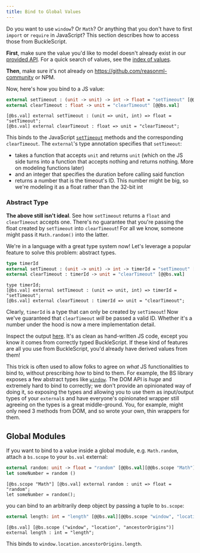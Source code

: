 ```yaml
---
title: Bind to Global Values
---
```


Do you want to use `window`? Or `Math`? Or anything that you don't have to first `import` or `require` in JavaScript? This section describes how to access those from BuckleScript.

**First**, make sure the value you'd like to model doesn't already exist in our [provided API](https://bucklescript.github.io/bucklescript/api/). For a quick search of values, see the [index of values](https://bucklescript.github.io/bucklescript/api/index_values.html).

**Then**, make sure it's not already on https://github.com/reasonml-community or NPM.

Now, here's how you bind to a JS value:

```ocaml
external setTimeout : (unit -> unit) -> int -> float = "setTimeout" [@@bs.val]
external clearTimeout : float -> unit = "clearTimeout" [@@bs.val]
```

```reason
[@bs.val] external setTimeout : (unit => unit, int) => float = "setTimeout";
[@bs.val] external clearTimeout : float => unit = "clearTimeout";
```

This binds to the JavaScript [`setTimeout`](https://developer.mozilla.org/en-US/docs/Web/API/WindowOrworkerGlobalScope/setTimeout) methods and the corresponding `clearTimeout`. The `external`'s type annotation specifies that `setTimeout`:

- takes a function that accepts `unit` and returns `unit` (which on the JS side turns into a function that accepts nothing and returns nothing. More on modeling functions later)
- and an integer that specifies the duration before calling said function
- returns a number that is the timeout's ID. This number might be big, so we're modeling it as a float rather than the 32-bit int

### Abstract Type

**The above still isn't ideal**. See how `setTimeout` returns a `float` and `clearTimeout` accepts one. There's no guarantee that you're passing the float created by `setTimeout` into `clearTimeout`! For all we know, someone might pass it `Math.random()` into the latter.

We're in a language with a great type system now! Let's leverage a popular feature to solve this problem: abstract types.

```ocaml
type timerId
external setTimeout : (unit -> unit) -> int -> timerId = "setTimeout" [@@bs.val]
external clearTimeout : timerId -> unit = "clearTimeout" [@@bs.val]
```

```reason
type timerId;
[@bs.val] external setTimeout : (unit => unit, int) => timerId = "setTimeout";
[@bs.val] external clearTimeout : timerId => unit = "clearTimeout";
```

Clearly, `timerId` is a type that can only be created by `setTimeout`! Now we've guaranteed that `clearTimeout` _will_ be passed a valid ID. Whether it's a number under the hood is now a mere implementation detail.

Inspect the output [here](https://reasonml.github.io/en/try.html?reason=C4TwDgpgBMCWC2EBOBJAJgbgFAG0ACARgM4B0AbgIYA2AulBAB7DIB21UREwAKghAPYBXYFABcUABSCWsEQF4AfFGmyANFFgtgASiiKYfVGj1QARJx58hwU9nzFy1Oo2ZI2VKAGMqECkl6I1mIGiEZ6SiryZt6+-lbCtlhYPiKwxnIcXAECwhISuvoAUqRU-ADmEqYAFhBUpaba6gCMAAwt2thYMX7Z1hJpHUA). It's as clean as hand-written JS code, except you know it comes from correctly typed BuckleScript. If these kind of features are all you use from BuckleScript, you'd already have derived values from them!

This trick is often used to allow folks to agree on _what_ JS functionalities to bind to, without prescribing _how_ to bind to them. For example, the BS library exposes a few abstract types like [`window`](https://bucklescript.github.io/bucklescript/api/Dom.html#TYPEwindow). The DOM API is _huge_ and extremely hard to bind to correctly; we don't provide an opinionated way of doing it, so exposing the types and allowing you to use them as input/output types of your `external`s and have everyone's opinionated wrapper still agreeing on the types is a great middle-ground. You, for example, might only need 3 methods from DOM, and so wrote your own, thin wrappers for them.

## Global Modules

If you want to bind to a value inside a global module, e.g. `Math.random`, attach a `bs.scope` to your `bs.val` external:

```ocaml
external random: unit -> float = "random" [@@bs.val][@@bs.scope "Math"]
let someNumber = random ()
```

```reason
[@bs.scope "Math"] [@bs.val] external random : unit => float = "random";
let someNumber = random();
```

you can bind to an arbitrarily deep object by passing a tuple to `bs.scope`:

```ocaml
external length: int = "length" [@@bs.val][@@bs.scope "window", "location", "ancestorOrigins"]
```

```reason
[@bs.val] [@bs.scope ("window", "location", "ancestorOrigins")] external length : int = "length";
```

This binds to `window.location.ancestorOrigins.length`.

